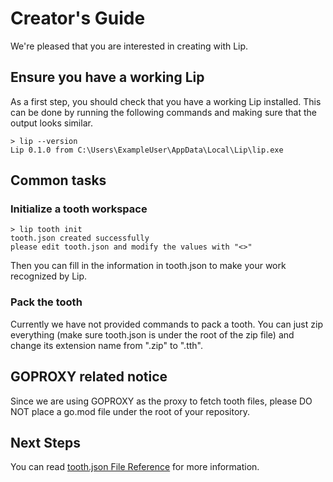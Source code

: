 # Creator's Guide

We're pleased that you are interested in creating with Lip.

## Ensure you have a working Lip

As a first step, you should check that you have a working Lip installed. This can be done by running the following commands and making sure that the output looks similar.

```shell
> lip --version
Lip 0.1.0 from C:\Users\ExampleUser\AppData\Local\Lip\lip.exe
```

## Common tasks

### Initialize a tooth workspace

```shell
> lip tooth init
tooth.json created successfully
please edit tooth.json and modify the values with "<>"
```

Then you can fill in the information in tooth.json to make your work recognized by Lip.

### Pack the tooth

Currently we have not provided commands to pack a tooth. You can just zip everything (make sure tooth.json is under the root of the zip file) and change its extension name from ".zip" to ".tth".

## GOPROXY related notice

Since we are using GOPROXY as the proxy to fetch tooth files, please DO NOT place a go.mod file under the root of your repository.

## Next Steps

You can read [tooth.json File Reference](tooth_json_file_reference.md) for more information.